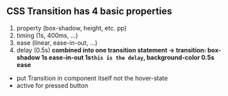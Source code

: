 ## CSS Transition has 4 basic properties
1. property (box-shadow, height, etc. pp)
2. timing (1s, 400ms, ...)
3. ease (linear, ease-in-out, ...)
4. delay (0.5s)
**combined into one transition statement -> transition: box-shadow 1s ease-in-out 1s`this is the delay`, background-color 0.5s ease**

* put Transition in component itself not the hover-state
* active for pressed button

